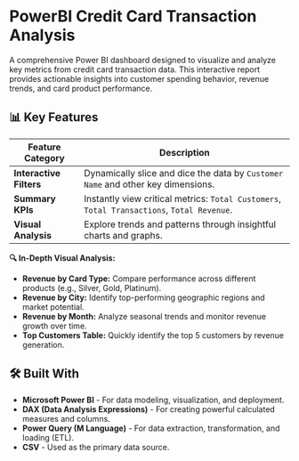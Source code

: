# PowerBI Credit Card Transaction Analysis
A comprehensive Power BI dashboard designed to visualize and analyze key metrics from credit card transaction data. This interactive report provides actionable insights into customer spending behavior, revenue trends, and card product performance.

## 📊 Key Features

| Feature Category        | Description                                                                               |
| ----------------------- | ----------------------------------------------------------------------------------------- |
| **Interactive Filters** | Dynamically slice and dice the data by `Customer Name` and other key dimensions.          |
| **Summary KPIs**        | Instantly view critical metrics: `Total Customers`, `Total Transactions`, `Total Revenue`. |
| **Visual Analysis**     | Explore trends and patterns through insightful charts and graphs.                         |

**🔍 In-Depth Visual Analysis:**
*   **Revenue by Card Type:** Compare performance across different products (e.g., Silver, Gold, Platinum).
*   **Revenue by City:** Identify top-performing geographic regions and market potential.
*   **Revenue by Month:** Analyze seasonal trends and monitor revenue growth over time.
*   **Top Customers Table:** Quickly identify the top 5 customers by revenue generation.

## 🛠️ Built With

*   **Microsoft Power BI** - For data modeling, visualization, and deployment.
*   **DAX (Data Analysis Expressions)** - For creating powerful calculated measures and columns.
*   **Power Query (M Language)** - For data extraction, transformation, and loading (ETL).
*   **CSV** - Used as the primary data source.
